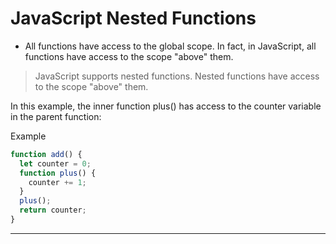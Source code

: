 JavaScript Nested Functions
===
- All functions have access to the global scope. In fact, in JavaScript, all functions have access to the scope "above" them.

> JavaScript supports nested functions. Nested functions have access to the scope "above" them.

In this example, the inner function plus() has access to the counter variable in the parent function:

Example
```js
function add() {
  let counter = 0;
  function plus() {
    counter += 1;
  }
  plus();   
  return counter;
}
```
---
